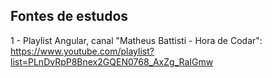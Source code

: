 <h2>Fontes de estudos</h2>

1 - Playlist Angular, canal "Matheus Battisti - Hora de Codar": <br>
https://www.youtube.com/playlist?list=PLnDvRpP8Bnex2GQEN0768_AxZg_RaIGmw
